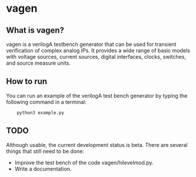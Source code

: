 # vagen

## What is vagen?

vagen is a verilogA testbench generator that can be used for transient verification of complex analog IPs.
It provides a wide range of basic models with voltage sources, current sources, digital interfaces, clocks, switches, and source measure units. 


## How to run

You can run an example of the verilogA test bench generator by typing the following command in a terminal:

```
    python3 example.py
```

## TODO

Although usable, the current development status is beta. There are several things that still need to be done:

* Improve the test bench of the code vagen/hilevelmod.py.
* Write a documentation.
